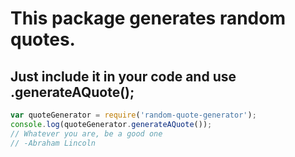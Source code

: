 # This package generates random quotes.
## Just include it in your code and use .generateAQuote();

```javascript
var quoteGenerator = require('random-quote-generator');
console.log(quoteGenerator.generateAQuote());
// Whatever you are, be a good one 
// -Abraham Lincoln
```

